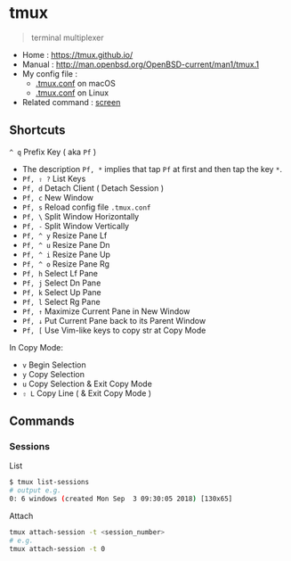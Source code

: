 # tmux

> terminal multiplexer

- Home : https://tmux.github.io/
- Manual : http://man.openbsd.org/OpenBSD-current/man1/tmux.1
- My config file :
    - [.tmux.conf](https://github.com/IceHe/mac-conf/blob/master/.tmux.conf) on macOS
    - [.tmux.conf](https://github.com/IceHe/linux-conf/blob/master/.tmux.conf) on Linux
- Related command : [screen](https://www.gnu.org/software/screen/manual/screen.html)

## Shortcuts

`^ q` Prefix Key ( aka `Pf` )

- The description `Pf, *` implies that tap `Pf` at first and then tap the key `*`.
- `Pf, ⇧ ?` List Keys
- `Pf, d` Detach Client ( Detach Session )
- `Pf, c` New Window
- `Pf, s` Reload config file `.tmux.conf`
- `Pf, \` Split Window Horizontally
- `Pf, -` Split Window Vertically
- `Pf, ^ y` Resize Pane Lf
- `Pf, ^ u` Resize Pane Dn
- `Pf, ^ i` Resize Pane Up
- `Pf, ^ o` Resize Pane Rg
- `Pf, h` Select Lf Pane
- `Pf, j` Select Dn Pane
- `Pf, k` Select Up Pane
- `Pf, l` Select Rg Pane
- `Pf, ↑` Maximize Current Pane in New Window
- `Pf, ↓` Put Current Pane back to its Parent Window
- `Pf, [` Use Vim-like keys to copy str at Copy Mode

In Copy Mode:

- `v` Begin Selection
- `y` Copy Selection
- `u` Copy Selection & Exit Copy Mode
- `⇧ L` Copy Line ( & Exit Copy Mode )

## Commands

### Sessions

List

```bash
$ tmux list-sessions
# output e.g.
0: 6 windows (created Mon Sep  3 09:30:05 2018) [130x65]
```

Attach

```bash
tmux attach-session -t <session_number>
# e.g.
tmux attach-session -t 0
```
